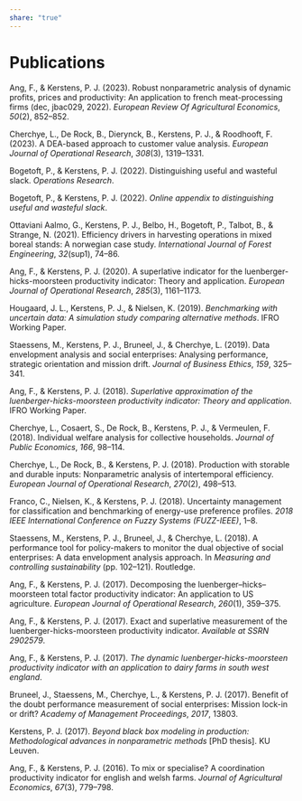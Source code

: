 ```yaml
---
share: "true"
---
```

# Publications

Ang, F., & Kerstens, P. J. (2023). Robust nonparametric analysis of
dynamic profits, prices and productivity: An application to french
meat-processing firms (dec, jbac029, 2022). *European Review Of
Agricultural Economics*, *50*(2), 852–852.

Cherchye, L., De Rock, B., Dierynck, B., Kerstens, P. J., & Roodhooft,
F. (2023). A DEA-based approach to customer value analysis. *European
Journal of Operational Research*, *308*(3), 1319–1331.

Bogetoft, P., & Kerstens, P. J. (2022). Distinguishing useful and
wasteful slack. *Operations Research*.

Bogetoft, P., & Kerstens, P. J. (2022). *Online appendix to
distinguishing useful and wasteful slack*.

Ottaviani Aalmo, G., Kerstens, P. J., Belbo, H., Bogetoft, P., Talbot,
B., & Strange, N. (2021). Efficiency drivers in harvesting operations in
mixed boreal stands: A norwegian case study. *International Journal of
Forest Engineering*, *32*(sup1), 74–86.

Ang, F., & Kerstens, P. J. (2020). A superlative indicator for the
luenberger-hicks-moorsteen productivity indicator: Theory and
application. *European Journal of Operational Research*, *285*(3),
1161–1173.

Hougaard, J. L., Kerstens, P. J., & Nielsen, K. (2019). *Benchmarking
with uncertain data: A simulation study comparing alternative methods*.
IFRO Working Paper.

Staessens, M., Kerstens, P. J., Bruneel, J., & Cherchye, L. (2019). Data
envelopment analysis and social enterprises: Analysing performance,
strategic orientation and mission drift. *Journal of Business Ethics*,
*159*, 325–341.

Ang, F., & Kerstens, P. J. (2018). *Superlative approximation of the
luenberger-hicks-moorsteen productivity indicator: Theory and
application*. IFRO Working Paper.

Cherchye, L., Cosaert, S., De Rock, B., Kerstens, P. J., & Vermeulen, F.
(2018). Individual welfare analysis for collective households. *Journal
of Public Economics*, *166*, 98–114.

Cherchye, L., De Rock, B., & Kerstens, P. J. (2018). Production with
storable and durable inputs: Nonparametric analysis of intertemporal
efficiency. *European Journal of Operational Research*, *270*(2),
498–513.

Franco, C., Nielsen, K., & Kerstens, P. J. (2018). Uncertainty
management for classification and benchmarking of energy-use preference
profiles. *2018 IEEE International Conference on Fuzzy Systems
(FUZZ-IEEE)*, 1–8.

Staessens, M., Kerstens, P. J., Bruneel, J., & Cherchye, L. (2018). A
performance tool for policy-makers to monitor the dual objective of
social enterprises: A data envelopment analysis approach. In *Measuring
and controlling sustainability* (pp. 102–121). Routledge.

Ang, F., & Kerstens, P. J. (2017). Decomposing the
luenberger–hicks–moorsteen total factor productivity indicator: An
application to US agriculture. *European Journal of Operational
Research*, *260*(1), 359–375.

Ang, F., & Kerstens, P. J. (2017). Exact and superlative measurement of
the luenberger-hicks-moorsteen productivity indicator. *Available at
SSRN 2902579*.

Ang, F., & Kerstens, P. J. (2017). *The dynamic
luenberger-hicks-moorsteen productivity indicator with an application to
dairy farms in south west england*.

Bruneel, J., Staessens, M., Cherchye, L., & Kerstens, P. J. (2017).
Benefit of the doubt performance measurement of social enterprises:
Mission lock-in or drift? *Academy of Management Proceedings*, *2017*,
13803.

Kerstens, P. J. (2017). *Beyond black box modeling in production:
Methodological advances in nonparametric methods* \[PhD thesis\]. KU
Leuven.

Ang, F., & Kerstens, P. J. (2016). To mix or specialise? A coordination
productivity indicator for english and welsh farms. *Journal of
Agricultural Economics*, *67*(3), 779–798.
